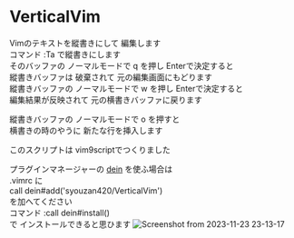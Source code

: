 # VerticalVim  
Vimのテキストを縱書きにして 編集します  
コマンド :Ta で縱書きにします  
そのバッファの ノーマルモードで q を押し Enterで決定すると  
縱書きバッファは 破棄されて 元の編集画面にもどります  
縱書きバッファの ノーマルモードで w を押し Enterで決定すると  
編集結果が反映されて 元の横書きバッファに戻ります  

縱書きバッファの ノーマルモードで o を押すと  
横書きの時のやうに 新たな行を挿入します  

このスクリプトは vim9scriptでつくりました  

プラグインマネージャーの [dein](https://github.com/Shougo/dein.vim) を使ふ場合は  
.vimrc に  
call dein#add('syouzan420/VerticalVim')  
を加へてください  
コマンド :call dein#install()  
で インストールできると思ひます
![Screenshot from 2023-11-23 23-13-17](https://github.com/syouzan420/VerticalVim/assets/12661196/cb94acb5-97ab-4fda-8f86-6b2928cecf88)
